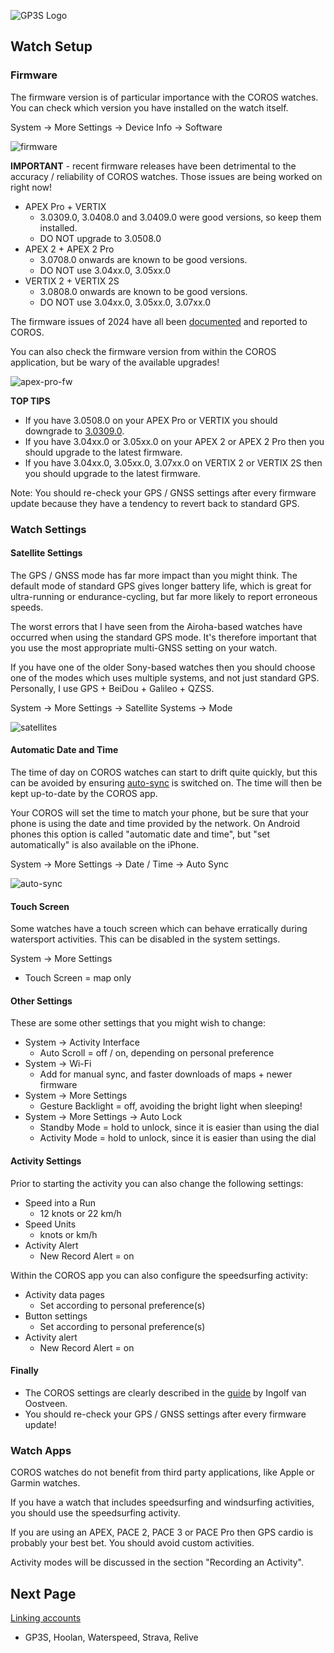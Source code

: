 ![GP3S Logo](../img/COROS_Wearables_Logo.png)



## Watch Setup

### Firmware

The firmware version is of particular importance with the COROS watches. You can check which version you have installed on the watch itself.

System -> More Settings -> Device Info -> Software

![firmware](img/firmware.jpg)



**IMPORTANT** - recent firmware releases have been detrimental to the accuracy / reliability of COROS watches. Those issues are being worked on right now!

- APEX Pro + VERTIX
  - 3.0309.0, 3.0408.0 and 3.0409.0 were good versions, so keep them installed.
  - DO NOT upgrade to 3.0508.0
- APEX 2 + APEX 2 Pro
  - 3.0708.0 onwards are known to be good versions.
  - DO NOT use 3.04xx.0, 3.05xx.0
- VERTIX 2 + VERTIX 2S
  - 3.0808.0 onwards are known to be good versions.
  - DO NOT use 3.04xx.0, 3.05xx.0, 3.07xx.0

The firmware issues of 2024 have all been [documented](https://logiqx.github.io/gps-details/devices/coros/firmware/) and reported to COROS.



You can also check the firmware version from within the COROS application, but be wary of the available upgrades!

![apex-pro-fw](img/apex-pro-fw.png)



**TOP TIPS**

- If you have 3.0508.0 on your APEX Pro or VERTIX you should downgrade to [3.0309.0](https://logiqx.github.io/gps-details/devices/coros/firmware/3.0309.0/install.html).
- If you have 3.04xx.0 or 3.05xx.0 on your APEX 2 or APEX 2 Pro then you should upgrade to the latest firmware.
- If you have 3.04xx.0, 3.05xx.0, 3.07xx.0 on VERTIX 2 or VERTIX 2S then you should upgrade to the latest firmware.

Note: You should re-check your GPS / GNSS settings after every firmware update because they have a tendency to revert back to standard GPS.



### Watch Settings

#### Satellite Settings

The GPS / GNSS mode has far more impact than you might think. The default mode of standard GPS gives longer battery life, which is great for ultra-running or endurance-cycling, but far more likely to report erroneous speeds.

The worst errors that I have seen from the Airoha-based watches have occurred when using the standard GPS mode. It's therefore important that you use the most appropriate multi-GNSS setting on your watch.

If you have one of the older Sony-based watches then you should choose one of the modes which uses multiple systems, and not just standard GPS. Personally, I use GPS + BeiDou + Galileo + QZSS.

System -> More Settings -> Satellite Systems -> Mode

![satellites](img/satellites.jpg)



#### Automatic Date and Time

The time of day on COROS watches can start to drift quite quickly, but this can be avoided by ensuring [auto-sync](https://support.coros.com/hc/en-us/articles/5859961688212-The-watch-is-not-displaying-the-correct-time) is switched on. The time will then be kept up-to-date by the COROS app.

Your COROS will set the time to match your phone, but be sure that your phone is using the date and time provided by the network. On Android phones this option is called "automatic date and time", but "set automatically" is also available on the iPhone.

System -> More Settings -> Date / Time -> Auto Sync

![auto-sync](img/auto-sync.jpg)



#### Touch Screen

Some watches have a touch screen which can behave erratically during watersport activities. This can be disabled in the system settings.

System -> More Settings

- Touch Screen = map only



#### Other Settings

These are some other settings that you might wish to change:

- System -> Activity Interface
  - Auto Scroll = off / on, depending on personal preference
- System -> Wi-Fi
  - Add for manual sync, and faster downloads of maps + newer firmware
- System -> More Settings
  - Gesture Backlight = off, avoiding the bright light when sleeping!
- System -> More Settings -> Auto Lock
  - Standby Mode = hold to unlock, since it is easier than using the dial
  - Activity Mode = hold to unlock, since it is easier than using the dial



#### Activity Settings

Prior to starting the activity you can also change the following settings:

- Speed into a Run
  - 12 knots or 22 km/h
- Speed Units
  - knots or km/h
- Activity Alert
  - New Record Alert = on



Within the COROS app you can also configure the speedsurfing activity:

- Activity data pages
  - Set according to personal preference(s)
- Button settings
  - Set according to personal preference(s)
- Activity alert
  - New Record Alert = on



#### Finally

- The COROS settings are clearly described in the [guide](https://drive.google.com/file/d/1YQbuPNeTJ3ivgykGI4qOz2yzMxxHmD9B/view?usp%3Dsharing) by Ingolf van Oostveen.
- You should re-check your GPS / GNSS settings after every firmware update!



### Watch Apps

COROS watches do not benefit from third party applications, like Apple or Garmin watches.

If you have a watch that includes speedsurfing and windsurfing activities, you should use the speedsurfing activity.

If you are using an APEX, PACE 2, PACE 3 or PACE Pro then GPS cardio is probably your best bet. You should avoid custom activities.

Activity modes will be discussed in the section "Recording an Activity".



## Next Page

[Linking accounts](../accounts/README.md)

- GP3S, Hoolan, Waterspeed, Strava, Relive

